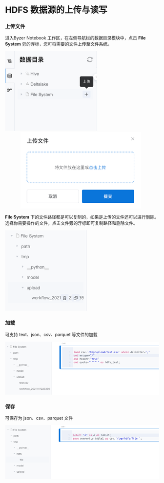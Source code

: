 # HDFS 数据源的上传与读写
### 上传文件
进入Byzer Notebook 工作区，在左侧导航栏的数据目录模块中，点击 **File System** 旁的浮标，您可将需要的文件上传至文件系统。
<p>
  <img src="/byzer-notebook/zh-cn/datasource/images/hdfs-upload.png" width="300">
  <img style="margin-left: 50px;" src="/byzer-notebook/zh-cn/datasource/images/hdfs-upload1.png">
</p>

**File System** 下的文件路径都是可以复制的，如果是上传的文件还可以进行删除。选择你需要操作的文件，点击文件旁的浮标即可复制路径和删除文件。

<p><img src="/byzer-notebook/zh-cn/datasource/images/file-btns.png"></p>


### 加载
可支持 text、json、csv、parquet 等文件的加载
<p><img src="/byzer-notebook/zh-cn/datasource/images/hdfs-load.png"></p>

### 保存
可保存为 json、csv、parquet 文件
<p><img src="/byzer-notebook/zh-cn/datasource/images/hdfs-save.png"></p>

